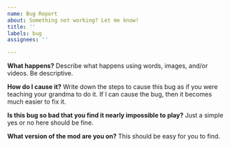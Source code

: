 ```yaml
---
name: Bug Report
about: Something not working? Let me know!
title: ''
labels: bug
assignees: ''

---
```


**What happens?**
Describe what happens using words, images, and/or videos. Be descriptive.

**How do I cause it?**
Write down the steps to cause this bug as if you were teaching your grandma to do it. If I can cause the bug, then it becomes much easier to fix it.

**Is this bug so bad that you find it nearly impossible to play?**
Just a simple yes or no here should be fine.

**What version of the mod are you on?**
This should be easy for you to find.
